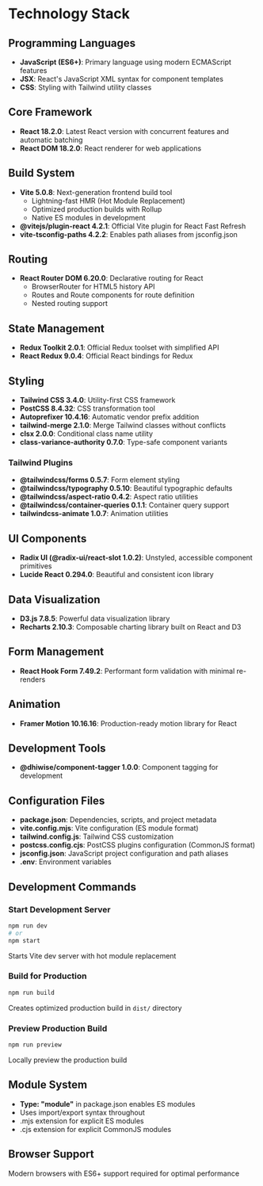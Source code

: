 # Technology Stack

## Programming Languages
- **JavaScript (ES6+)**: Primary language using modern ECMAScript features
- **JSX**: React's JavaScript XML syntax for component templates
- **CSS**: Styling with Tailwind utility classes

## Core Framework
- **React 18.2.0**: Latest React version with concurrent features and automatic batching
- **React DOM 18.2.0**: React renderer for web applications

## Build System
- **Vite 5.0.8**: Next-generation frontend build tool
  - Lightning-fast HMR (Hot Module Replacement)
  - Optimized production builds with Rollup
  - Native ES modules in development
- **@vitejs/plugin-react 4.2.1**: Official Vite plugin for React Fast Refresh
- **vite-tsconfig-paths 4.2.2**: Enables path aliases from jsconfig.json

## Routing
- **React Router DOM 6.20.0**: Declarative routing for React
  - BrowserRouter for HTML5 history API
  - Routes and Route components for route definition
  - Nested routing support

## State Management
- **Redux Toolkit 2.0.1**: Official Redux toolset with simplified API
- **React Redux 9.0.4**: Official React bindings for Redux

## Styling
- **Tailwind CSS 3.4.0**: Utility-first CSS framework
- **PostCSS 8.4.32**: CSS transformation tool
- **Autoprefixer 10.4.16**: Automatic vendor prefix addition
- **tailwind-merge 2.1.0**: Merge Tailwind classes without conflicts
- **clsx 2.0.0**: Conditional class name utility
- **class-variance-authority 0.7.0**: Type-safe component variants

### Tailwind Plugins
- **@tailwindcss/forms 0.5.7**: Form element styling
- **@tailwindcss/typography 0.5.10**: Beautiful typographic defaults
- **@tailwindcss/aspect-ratio 0.4.2**: Aspect ratio utilities
- **@tailwindcss/container-queries 0.1.1**: Container query support
- **tailwindcss-animate 1.0.7**: Animation utilities

## UI Components
- **Radix UI (@radix-ui/react-slot 1.0.2)**: Unstyled, accessible component primitives
- **Lucide React 0.294.0**: Beautiful and consistent icon library

## Data Visualization
- **D3.js 7.8.5**: Powerful data visualization library
- **Recharts 2.10.3**: Composable charting library built on React and D3

## Form Management
- **React Hook Form 7.49.2**: Performant form validation with minimal re-renders

## Animation
- **Framer Motion 10.16.16**: Production-ready motion library for React

## Development Tools
- **@dhiwise/component-tagger 1.0.0**: Component tagging for development

## Configuration Files
- **package.json**: Dependencies, scripts, and project metadata
- **vite.config.mjs**: Vite configuration (ES module format)
- **tailwind.config.js**: Tailwind CSS customization
- **postcss.config.cjs**: PostCSS plugins configuration (CommonJS format)
- **jsconfig.json**: JavaScript project configuration and path aliases
- **.env**: Environment variables

## Development Commands

### Start Development Server
```bash
npm run dev
# or
npm start
```
Starts Vite dev server with hot module replacement

### Build for Production
```bash
npm run build
```
Creates optimized production build in `dist/` directory

### Preview Production Build
```bash
npm run preview
```
Locally preview the production build

## Module System
- **Type: "module"** in package.json enables ES modules
- Uses import/export syntax throughout
- .mjs extension for explicit ES modules
- .cjs extension for explicit CommonJS modules

## Browser Support
Modern browsers with ES6+ support required for optimal performance
